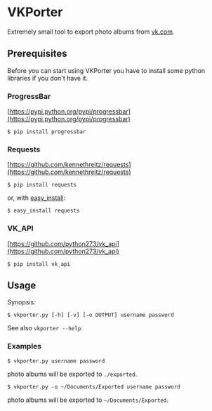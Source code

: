 VKPorter
========

Extremely small tool to export photo albums from [vk.com](https://vk.com).


## Prerequisites

Before you can start using VKPorter you have to install some python libraries if you don't have it.

### ProgressBar

[https://pypi.python.org/pypi/progressbar](https://pypi.python.org/pypi/progressbar)

    $ pip install progressbar


### Requests

[https://github.com/kennethreitz/requests](https://github.com/kennethreitz/requests)

    $ pip install requests

or, with [easy_install](http://pypi.python.org/pypi/setuptools):

    $ easy_install requests

### VK_API
[https://github.com/python273/vk_api](https://github.com/python273/vk_api)

    $ pip install vk_api

## Usage

Synopsis:

    $ vkporter.py [-h] [-v] [-o OUTPUT] username password

See also `vkporter --help`.

### Examples

    $ vkporter.py username password
    
photo albums will be exported to `./exported`.


    $ vkporter.py -o ~/Documents/Exported username password
    
photo albums will be exported to `~/Documents/Exported`.
